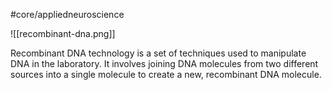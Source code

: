 #core/appliedneuroscience 

![[recombinant-dna.png]]

Recombinant DNA technology is a set of techniques used to manipulate DNA in the laboratory. It involves joining DNA molecules from two different sources into a single molecule to create a new, recombinant DNA molecule.

